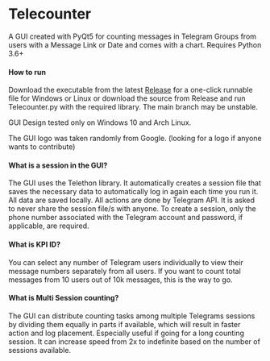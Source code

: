 # Telecounter
A GUI created with PyQt5 for counting messages in Telegram Groups from users with a Message Link or Date and comes with a chart. Requires Python 3.6+

<h4> How to run</h4>

Download the executable from the latest [Release](https://github.com/Sakib0194/Telecounter/releases) for a one-click runnable file for Windows or Linux or download the source from Release and run Telecounter.py with the required library. The main branch may be unstable.

GUI Design tested only on Windows 10 and Arch Linux.

The GUI logo was taken randomly from Google. (looking for a logo if anyone wants to contribute)

<h4>What is a session in the GUI?</h4>

The GUI uses the Telethon library. It automatically creates a session file that saves the necessary data to automatically log in again each time you run it. All data are saved locally. All actions are done by Telegram API. It is asked to never share the session file/s with anyone. To create a session, only the phone number associated with the Telegram account and password, if applicable, are required.

<h4>What is KPI ID?</h4>

You can select any number of Telegram users individually to view their message numbers separately from all users. If you want to count total messages from 10 users out of 10k messages, this is the way to go.

<h4>What is Multi Session counting?</h4>

The GUI can distribute counting tasks among multiple Telegrams sessions by dividing them equally in parts if available, which will result in faster action and log placement. Especially useful if going for a long counting session. It can increase speed from 2x to indefinite based on the number of sessions available.